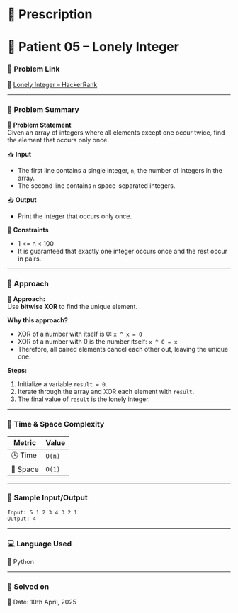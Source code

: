 # 📜 Prescription

# 💊 Patient 05 – Lonely Integer

### 📌 Problem Link  
🔗 [Lonely Integer – HackerRank](https://www.hackerrank.com/challenges/one-month-preparation-kit-lonely-integer/problem?isFullScreen=true&h_l=interview&playlist_slugs%5B%5D=preparation-kits&playlist_slugs%5B%5D=one-month-preparation-kit&playlist_slugs%5B%5D=one-month-week-one)

---

### 🧠 Problem Summary

🧮 **Problem Statement**  
Given an array of integers where all elements except one occur twice, find the element that occurs only once.

📥 **Input**  
- The first line contains a single integer, `n`, the number of integers in the array.  
- The second line contains `n` space-separated integers.

📤 **Output**  
- Print the integer that occurs only once.

📌 **Constraints**  
- 1 <= n < 100  
- It is guaranteed that exactly one integer occurs once and the rest occur in pairs.

---

### 🚀 Approach

📌 **Approach:**  
Use **bitwise XOR** to find the unique element.

**Why this approach?**  
- XOR of a number with itself is 0: `x ^ x = 0`  
- XOR of a number with 0 is the number itself: `x ^ 0 = x`  
- Therefore, all paired elements cancel each other out, leaving the unique one.

**Steps:**  
1. Initialize a variable `result = 0`.  
2. Iterate through the array and XOR each element with `result`.  
3. The final value of `result` is the lonely integer.

---

### 🧮 Time & Space Complexity

| Metric        | Value     |
|---------------|-----------|
| 🕒 Time        | `O(n)`    |  
| 🧠 Space       | `O(1)`    |

---

### 🧪 Sample Input/Output

```
Input: 5 1 2 3 4 3 2 1
Output: 4

```

---

### 💻 Language Used  
💬 Python

---

### 📅 Solved on  
📆 Date: 10th April, 2025


